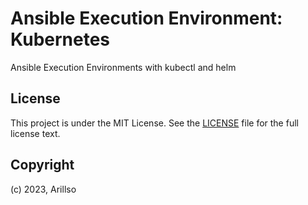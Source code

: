 # Ansible Execution Environment: Kubernetes

Ansible Execution Environments with kubectl and helm

## License

<!-- markdownlint-disable -->

This project is under the MIT License. See the [LICENSE](licence) file for the full license text.

<!-- markdownlint-enable -->

## Copyright

(c) 2023, Arillso
